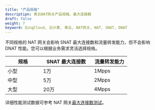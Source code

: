```yaml
---
title: "产品规格"
descriptipn: 青云NAT网关产品规格、最大连接数
draft: false
weight: 7
keyword: QingCloud, 云计算, 青云, NAT网关, NAT, SNAT, DNAT
---
```


不同规格的 NAT 网关会影响 SNAT 最大连接数和流量转发能力，但不会影响 DNAT 性能。您可以根据业务需求灵活选择规格。

| <span style="display:inline-block;width:100px">规格</span> | <span style="display:inline-block;width:150px">SNAT 最大连接数</span> | <span style="display:inline-block;width:100px">流量转发能力</span> |
| ------ | --------------- | ------------ |
| 小型   | 1万             |  1Mpps        |
| 中型   | 5万 |  2Mpps        |
| 大型   | 20万            |  4Mpps        |


详细性能测试数据可参考 NAT 网关[最大连接数测试](../../perfwp/max_connect/)。

